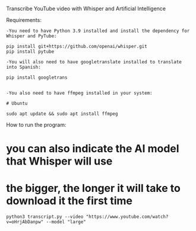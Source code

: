 Transcribe YouTube video with Whisper and Artificial Intelligence

Requirements:

    -You need to have Python 3.9 installed and install the dependency for Whisper and PyTube:

    pip install git+https://github.com/openai/whisper.git
    pip install pytube

    -You will also need to have googletranslate installed to translate into Spanish:

    pip install googletrans


    -You also need to have ffmpeg installed in your system:

    # Ubuntu

    sudo apt update && sudo apt install ffmpeg

How to run the program:

# you can also indicate the AI ​​model that Whisper will use
# the bigger, the longer it will take to download it the first time

    python3 transcript.py --video "https://www.youtube.com/watch?v=oHrjAbDanpw" --model "large"


